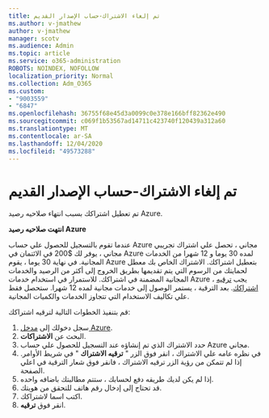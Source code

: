 ```yaml
---
title: تم إلغاء الاشتراك-حساب الإصدار القديم
ms.author: v-jmathew
author: v-jmathew
manager: scotv
ms.audience: Admin
ms.topic: article
ms.service: o365-administration
ROBOTS: NOINDEX, NOFOLLOW
localization_priority: Normal
ms.collection: Adm_O365
ms.custom:
- "9003559"
- "6847"
ms.openlocfilehash: 36755f68e45d3a0099c0e378e166bff82362e490
ms.sourcegitcommit: c069f1b53567ad14711c423740f120439a312a60
ms.translationtype: MT
ms.contentlocale: ar-SA
ms.lasthandoff: 12/04/2020
ms.locfileid: "49573288"
---
```

# <a name="subscription-cancelled---legacy---free-account"></a>تم إلغاء الاشتراك-حساب الإصدار القديم

تم تعطيل اشتراكك بسبب انتهاء صلاحيه رصيد Azure.

**انتهت صلاحيه رصيد Azure**

عندما تقوم بالتسجيل للحصول علي حساب Azure مجاني ، تحصل علي اشتراك تجريبي مجاني ، يوفر لك $200 في الائتمان في Azure لمده 30 يوما و 12 شهرا من الخدمات المجانية. في نهاية 30 يوما ، يقوم Azure بتعطيل اشتراكك. الاشتراك الخاص بك معطل لحمايتك من الرسوم التي يتم تقديمها بطريق الخروج إلى أكثر من الرصيد والخدمات المجانية المضمنة في اشتراكك. للاستمرار في استخدام خدمات Azure ، يجب [ترقيه اشتراكك](https://docs.microsoft.com/azure/cost-management-billing/manage/upgrade-azure-subscription). بعد الترقية ، يستمر الوصول إلى خدمات مجانية لمده 12 شهرا. ستحصل فقط علي تكاليف الاستخدام التي تتجاوز الخدمات والكميات المجانية.

قم بتنفيذ الخطوات التالية لترقيه اشتراكك:

1. سجل دخولك إلى [مدخل Azure](https://portal.azure.com/).
2. البحث عن **الاشتراكات**.
3. حدد الاشتراك الذي تم إنشاؤه عند التسجيل للحصول علي حساب Azure مجاني.
4. في نظره عامه علي الاشتراك ، انقر فوق الزر " **ترقيه الاشتراك** " في شريط الأوامر. إذا لم تتمكن من رؤية الزر ترقيه الاشتراك ، فانقر فوق شعار الترقية في اعلي الصفحة.
5. إذا لم يكن لديك طريقه دفع لحسابك ، ستتم مطالبتك باضافه واحده.
6. قد تحتاج إلى إدخال رقم هاتف للتحقق من هويتك.
7. اكتب اسما لاشتراكك.
8. انقر فوق  **ترقيه**.

